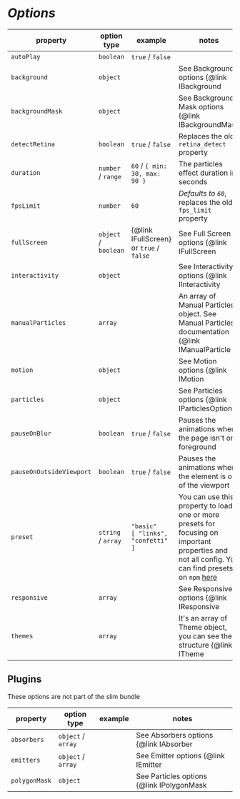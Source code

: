 # **_Options_**

| property                 | option type          | example                                   | notes                                                                                                                                                                                                  |
| ------------------------ | -------------------- | ----------------------------------------- |--------------------------------------------------------------------------------------------------------------------------------------------------------------------------------------------------------|
| `autoPlay`               | `boolean`            | `true` / `false`                          |                                                                                                                                                                                                        |
| `background`             | `object`             |                                           | See Background options {@link IBackground | here}                                                                                                                                                      |
| `backgroundMask`         | `object`             |                                           | See Background Mask options {@link IBackgroundMask | here}                                                                                                                                             |
| `detectRetina`           | `boolean`            | `true` / `false`                          | Replaces the old `retina_detect` property                                                                                                                                                              |
| `duration`               | `number` / `range`   | `60` / `{ min: 30, max: 90 }`             | The particles effect duration in seconds                                                                                                                                                               |
| `fpsLimit`               | `number`             | `60`                                      | _Defaults to `60`_, replaces the old `fps_limit` property                                                                                                                                              |
| `fullScreen`             | `object` / `boolean` | {@link IFullScreen} or `true` / `false`   | See Full Screen options {@link IFullScreen | here}                                                                                                                                                     |
| `interactivity`          | `object`             |                                           | See Interactivity options {@link IInteractivity | here}                                                                                                                                                |
| `manualParticles`        | `array`              |                                           | An array of Manual Particles object. See Manual Particles documentation {@link IManualParticle | here}                                                                                                 |
| `motion`                 | `object`             |                                           | See Motion options {@link IMotion | here}                                                                                                                                                              |
| `particles`              | `object`             |                                           | See Particles options {@link IParticlesOptions | here}                                                                                                                                                 |
| `pauseOnBlur`            | `boolean`            | `true` / `false`                          | Pauses the animations when the page isn't on foreground                                                                                                                                                |
| `pauseOnOutsideViewport` | `boolean`            | `true` / `false`                          | Pauses the animations when the element is out of the viewport                                                                                                                                          |
| `preset`                 | `string` / `array`   | `"basic"`<br /> `[ "links", "confetti" ]` | You can use this property to load one or more presets for focusing on important properties and not all config. You can find presets on `npm` [here](https://www.npmjs.com/search?q=tsparticles-preset) |
| `responsive`             | `array`              |                                           | See Responsive options {@link IResponsive | here}                                                                                                                                                      |
| `themes`                 | `array`              |                                           | It's an array of Theme object, you can see the structure {@link ITheme | here }                                                                                                                        |

## Plugins

These options are not part of the slim bundle

| property      | option type        | example | notes                                                                                                                                        |
| ------------- | ------------------ | ------- | -------------------------------------------------------------------------------------------------------------------------------------------- |
| `absorbers`   | `object` / `array` |         | See Absorbers options {@link IAbsorber | here}                                                                                               |
| `emitters`    | `object` / `array` |         | See Emitter options {@link IEmitter | here}                                                                                                  |
| `polygonMask` | `object`           |         | See Particles options {@link IPolygonMask | here}                                                                                            |
